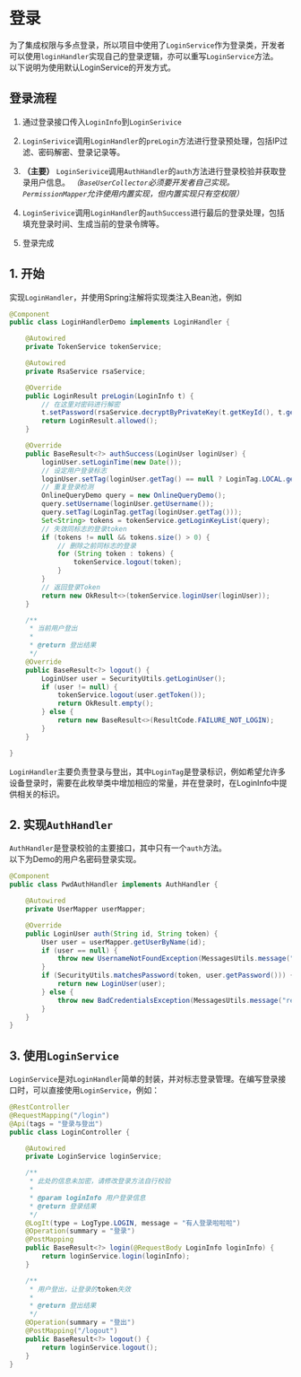 # 登录

为了集成权限与多点登录，所以项目中使用了`LoginService`作为登录类，开发者可以使用`loginHandler`实现自己的登录逻辑，亦可以重写`LoginService`方法。  
以下说明为使用默认LoginService的开发方式。

## 登录流程

1. 通过登录接口传入`LoginInfo`到`LoginSerivice`

2. `LoginSerivice`调用`LoginHandler`的`preLogin`方法进行登录预处理，包括IP过滤、密码解密、登录记录等。

3. **（主要）** `LoginSerivice`调用`AuthHandler`的`auth`方法进行登录校验并获取登录用户信息。
*（`BaseUserCollector`必须要开发者自己实现。`PermissionMapper`允许使用内置实现，但内置实现只有空权限）*

4. `LoginSerivice`调用`LoginHandler`的`authSuccess`进行最后的登录处理，包括填充登录时间、生成当前的登录令牌等。

5. 登录完成

## 1. 开始

实现`LoginHandler`，并使用Spring注解将实现类注入Bean池，例如

```java
@Component
public class LoginHandlerDemo implements LoginHandler {

    @Autowired
    private TokenService tokenService;

    @Autowired
    private RsaService rsaService;

    @Override
    public LoginResult preLogin(LoginInfo t) {
        // 在这里对密码进行解密
        t.setPassword(rsaService.decryptByPrivateKey(t.getKeyId(), t.getPassword()));
        return LoginResult.allowed();
    }

    @Override
    public BaseResult<?> authSuccess(LoginUser loginUser) {
        loginUser.setLoginTime(new Date());
        // 设定用户登录标志
        loginUser.setTag(loginUser.getTag() == null ? LoginTag.LOCAL.getTag() : loginUser.getTag());
        // 重复登录检测
        OnlineQueryDemo query = new OnlineQueryDemo();
        query.setUsername(loginUser.getUsername());
        query.setTag(LoginTag.getTag(loginUser.getTag()));
        Set<String> tokens = tokenService.getLoginKeyList(query);
        // 失效同标志的登录token
        if (tokens != null && tokens.size() > 0) {
            // 删除之前同标志的登录
            for (String token : tokens) {
                tokenService.logout(token);
            }
        }
        // 返回登录Token
        return new OkResult<>(tokenService.loginUser(loginUser));
    }

    /**
     * 当前用户登出
     *
     * @return 登出结果
     */
    @Override
    public BaseResult<?> logout() {
        LoginUser user = SecurityUtils.getLoginUser();
        if (user != null) {
            tokenService.logout(user.getToken());
            return OkResult.empty();
        } else {
            return new BaseResult<>(ResultCode.FAILURE_NOT_LOGIN);
        }
    }

}
```

`LoginHandler`主要负责登录与登出，其中`LoginTag`是登录标识，例如希望允许多设备登录时，需要在此枚举类中增加相应的常量，并在登录时，在LoginInfo中提供相关的标识。

## 2. 实现`AuthHandler`

`AuthHandler`是登录校验的主要接口，其中只有一个`auth`方法。  
以下为Demo的用户名密码登录实现。

```java
@Component
public class PwdAuthHandler implements AuthHandler {

    @Autowired
    private UserMapper userMapper;

    @Override
    public LoginUser auth(String id, String token) {
        User user = userMapper.getUserByName(id);
        if (user == null) {
            throw new UsernameNotFoundException(MessagesUtils.message("result.fail.login.missing"));
        }
        if (SecurityUtils.matchesPassword(token, user.getPassword())) {
            return new LoginUser(user);
        } else {
            throw new BadCredentialsException(MessagesUtils.message("result.fail.login.pwd"));
        }
    }
}
```

## 3. 使用`LoginService`

`LoginService`是对`LoginHandler`简单的封装，并对标志登录管理。在编写登录接口时，可以直接使用`LoginService`，例如：

```java
@RestController
@RequestMapping("/login")
@Api(tags = "登录与登出")
public class LoginController {

    @Autowired
    private LoginService loginService;

    /**
     * 此处的信息未加密，请修改登录方法自行校验
     *
     * @param loginInfo 用户登录信息
     * @return 登录结果
     */
    @LogIt(type = LogType.LOGIN, message = "有人登录啦啦啦")
    @Operation(summary = "登录")
    @PostMapping
    public BaseResult<?> login(@RequestBody LoginInfo loginInfo) {
        return loginService.login(loginInfo);
    }

    /**
     * 用户登出，让登录的token失效
     *
     * @return 登出结果
     */
    @Operation(summary = "登出")
    @PostMapping("/logout")
    public BaseResult<?> logout() {
        return loginService.logout();
    }
}
```
